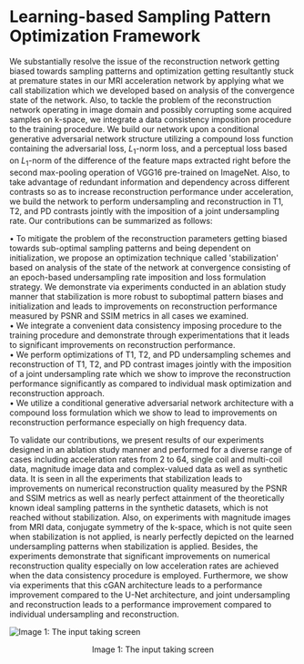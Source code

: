 # Learning-based Sampling Pattern Optimization Framework
We substantially resolve the issue of the reconstruction network getting biased towards sampling patterns and optimization getting resultantly stuck at premature states in our MRI acceleration network by applying what we call stabilization which we developed based on analysis of the convergence state of the network. Also, to tackle the problem of the reconstruction network operating in image domain and possibly corrupting some acquired samples on k-space, we integrate a data consistency imposition procedure to the training procedure. We build our network upon a conditional generative adversarial network structure utilizing a compound loss function containing the adversarial loss, $L_{1}$-norm loss, and a perceptual loss based on $L_{1}$-norm of the difference of the feature maps extracted right before the second max-pooling operation of VGG16 pre-trained on ImageNet. Also, to take advantage of redundant information and dependency across different contrasts so as to increase reconstruction performance under acceleration, we build the network to perform undersampling and reconstruction in T1, T2, and PD contrasts jointly with the imposition of a joint undersampling rate. Our contributions can be summarized as follows:

• To mitigate the problem of the reconstruction parameters getting biased towards sub-optimal sampling patterns and being dependent on initialization, we propose an optimization technique called 'stabilization' based on analysis of the state of the network at convergence consisting of an epoch-based undersampling rate imposition and loss formulation strategy. We demonstrate via experiments conducted in an ablation study manner that stabilization is more robust to suboptimal pattern biases and initialization and leads to improvements on reconstruction performance measured by PSNR and SSIM metrics in all cases we examined.<br />
•	We integrate a convenient data consistency imposing procedure to the training procedure and demonstrate through experimentations that it leads to significant improvements on reconstruction performance.<br />
•	We perform optimizations of T1, T2, and PD undersampling schemes and reconstruction of T1, T2, and PD contrast images jointly with the imposition of a joint undersampling rate which we show to improve the reconstruction performance significantly as compared to individual mask optimization and reconstruction approach.<br />
•	We utilize a conditional generative adversarial network architecture with a compound loss formulation which we show to lead to improvements on reconstruction performance especially on high frequency data.<br />

To validate our contributions, we present results of our experiments designed in an ablation study manner and performed for a diverse range of cases including acceleration rates from 2 to 64, single coil and multi-coil data, magnitude image data and complex-valued data as well as synthetic data. It is seen in all the experiments that stabilization leads to improvements on numerical reconstruction quality measured by the PSNR and SSIM metrics as well as nearly perfect attainment of the theoretically known ideal sampling patterns in the synthetic datasets, which is not reached without stabilization. Also, on experiments with magnitude images from MRI data, conjugate symmetry of the k-space, which is not quite seen when stabilization is not applied, is nearly perfectly depicted on the learned undersampling patterns when stabilization is applied. Besides, the experiments demonstrate that significant improvements on numerical reconstruction quality especially on low acceleration rates are achieved when the data consistency procedure is employed. Furthermore, we show via experiments that this cGAN architecture leads to a performance improvement compared to the U-Net architecture, and joint undersampling and reconstruction leads to a performance improvement compared to individual undersampling and reconstruction.

![Image 1: The input taking screen](https://github.com/RidvanYesiloglu/AblationTrainer/blob/main/reached_masks.png?raw=true)
<p align="center">
    Image 1: The input taking screen
</p>
